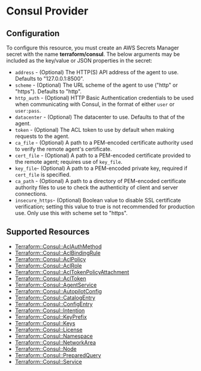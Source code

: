 # Consul Provider

## Configuration

To configure this resource, you must create an AWS Secrets Manager secret with the name **terraform/consul**. The below arguments may be included as the key/value or JSON properties in the secret:

* `address` - (Optional) The HTTP(S) API address of the agent to use. Defaults to "127.0.0.1:8500".
* `scheme` - (Optional) The URL scheme of the agent to use ("http" or "https"). Defaults to "http".
* `http_auth` - (Optional) HTTP Basic Authentication credentials to be used when communicating with Consul, in the format of either `user` or `user:pass`.
* `datacenter` - (Optional) The datacenter to use. Defaults to that of the agent.
* `token` - (Optional) The ACL token to use by default when making requests to the agent.
* `ca_file` - (Optional) A path to a PEM-encoded certificate authority used to verify the remote agent's certificate.
* `cert_file` - (Optional) A path to a PEM-encoded certificate provided to the remote agent; requires use of `key_file`.
* `key_file`- (Optional) A path to a PEM-encoded private key, required if `cert_file` is specified.
* `ca_path` - (Optional) A path to a directory of PEM-encoded certificate authority files to use to check the authenticity of client and server connections.
* `insecure_https`- (Optional) Boolean value to disable SSL certificate verification; setting this value to true is not recommended for production use. Only use this with scheme set to "https".


## Supported Resources

* [Terraform::Consul::AclAuthMethod](../resources/consul/Terraform-Consul-AclAuthMethod/docs/README.md)
* [Terraform::Consul::AclBindingRule](../resources/consul/Terraform-Consul-AclBindingRule/docs/README.md)
* [Terraform::Consul::AclPolicy](../resources/consul/Terraform-Consul-AclPolicy/docs/README.md)
* [Terraform::Consul::AclRole](../resources/consul/Terraform-Consul-AclRole/docs/README.md)
* [Terraform::Consul::AclTokenPolicyAttachment](../resources/consul/Terraform-Consul-AclTokenPolicyAttachment/docs/README.md)
* [Terraform::Consul::AclToken](../resources/consul/Terraform-Consul-AclToken/docs/README.md)
* [Terraform::Consul::AgentService](../resources/consul/Terraform-Consul-AgentService/docs/README.md)
* [Terraform::Consul::AutopilotConfig](../resources/consul/Terraform-Consul-AutopilotConfig/docs/README.md)
* [Terraform::Consul::CatalogEntry](../resources/consul/Terraform-Consul-CatalogEntry/docs/README.md)
* [Terraform::Consul::ConfigEntry](../resources/consul/Terraform-Consul-ConfigEntry/docs/README.md)
* [Terraform::Consul::Intention](../resources/consul/Terraform-Consul-Intention/docs/README.md)
* [Terraform::Consul::KeyPrefix](../resources/consul/Terraform-Consul-KeyPrefix/docs/README.md)
* [Terraform::Consul::Keys](../resources/consul/Terraform-Consul-Keys/docs/README.md)
* [Terraform::Consul::License](../resources/consul/Terraform-Consul-License/docs/README.md)
* [Terraform::Consul::Namespace](../resources/consul/Terraform-Consul-Namespace/docs/README.md)
* [Terraform::Consul::NetworkArea](../resources/consul/Terraform-Consul-NetworkArea/docs/README.md)
* [Terraform::Consul::Node](../resources/consul/Terraform-Consul-Node/docs/README.md)
* [Terraform::Consul::PreparedQuery](../resources/consul/Terraform-Consul-PreparedQuery/docs/README.md)
* [Terraform::Consul::Service](../resources/consul/Terraform-Consul-Service/docs/README.md)